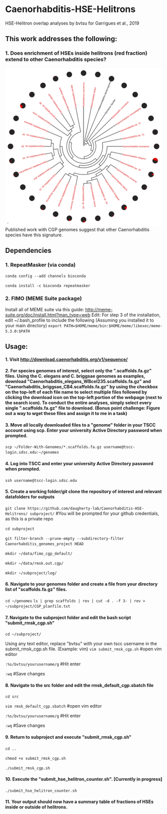 # Caenorhabditis-HSE-Helitrons
HSE-Helitron overlap analyses by bvtsu for Garrigues et al., 2019

## This work addresses the following:
### 1. Does enrichment of HSEs inside helitrons (red fraction) extend to other Caenorhabditis species?

![HSE-Helitrons-in-CGP-genomes](CGP_black_red.png)
Published work with CGP genomes suggest that other Caenorhabditis species have this signature.

## Dependencies
### 1. RepeatMasker (via conda)
```conda config --add channels bioconda```

```conda install -c bioconda repeatmasker```

### 2. FIMO (MEME Suite package)
Install all of MEME suite via this guide: http://meme-suite.org/doc/install.html?man_type=web
Edit: For step 3 of the installation, edit ~/.bash_profile to include the following (Assuming you installed it to your main directory)
```export PATH=$HOME/meme/bin:$HOME/meme/libexec/meme-5.3.0:$PATH```

## Usage:
#### 1. Visit http://download.caenorhabditis.org/v1/sequence/
#### 2. For species genomes of interest, select only the ".scaffolds.fa.gz" files.  Using the C. elegans and C. briggsae genomes as examples, download "Caenorhabditis_elegans_WBcel235.scaffolds.fa.gz" and "Caenorhabditis_briggsae_CB4.scaffolds.fa.gz" by using the checkbox on the top-left of each file name to select multiple files followed by clicking the download icon on the top-left portion of the webpage (next to the search icon). To conduct the entire analyses, simply select every single ".scaffolds.fa.gz" file to download. (Bonus point challenge: Figure out a way to wget these files and assign it to me in a task)
#### 3. Move all locally downloaded files to a "genome" folder in your TSCC account using scp. Enter your university Active Directory password when prompted.
```scp ~/Folder-With-Genomes/*.scaffolds.fa.gz username@tscc-login.sdsc.edu:~/genomes```
#### 4. Log into TSCC and enter your university Active Directory password when prompted.
```ssh username@tscc-login.sdsc.edu```
#### 5. Create a working folder/git clone the repository of interest and relevant datafolders for outputs

```git clone https://github.com/daugherty-lab/Caenorhabditis-HSE-Helitrons/ subproject/```
#You will be prompted for your github credentials, as this is a private repo

```cd subproject```

```git filter-branch --prune-empty --subdirectory-filter Caenorhabditis_genomes_project HEAD```

```mkdir ~/data/fimo_cgp_default/```

```mkdir ~/data/rmsk.out.cgp/```

```mkdir ~/subproject/log/```
#### 6. Navigate to your genomes folder and create a file from your directory list of "scaffolds.fa.gz" files.
```cd ~/genomes```
```ls | grep scaffolds | rev | cut -d . -f 3- | rev > ~/subproject/CGP_planfile.txt```

#### 7. Navigate to the subproject folder and edit the bash script "submit_rmsk_cgp.sh"
```cd ~/subproject/```

Using any text editor, replace "bvtsu" with your own tscc username in the submit_rmsk_cgp.sh file. (Example: vim)
```vim submit_rmsk_cgp.sh``` #open vim editor

```:%s/bvtsu/yourusername/g``` #Hit enter

```:wq``` #Save changes

#### 8. Navigate to the src folder and edit the rmsk_default_cgp.sbatch file
```cd src```

```vim rmsk_default_cgp.sbatch``` #open vim editor

```:%s/bvtsu/yourusername/g``` #Hit enter

```:wq``` #Save changes

#### 9. Return to subproject and execute "submit_rmsk_cgp.sh"
```cd ..```

```chmod +x submit_rmsk_cgp.sh```

```./submit_rmsk_cgp.sh``` 

#### 10. Execute the "submit_hse_helitron_counter.sh". [Currently in progress]
```./submit_hse_helitron_counter.sh``` 

#### 11. Your output should now have a summary table of fractions of HSEs inside or outside of helitrons.
